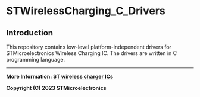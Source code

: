 # STWirelessCharging_C_Drivers


## Introduction
This repository contains low-level platform-independent drivers for STMicroelectronics Wireless Charging IC. The drivers are written in C programming language.


------

**More Information: [ST wireless charger ICs](https://www.st.com/en/power-management/wireless-charger-ics)**

**Copyright (C) 2023 STMicroelectronics**